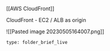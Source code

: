 [[AWS CloudFront]] 

CloudFront - EC2 / ALB as origin 

![[Pasted image 20230505164007.png]]


```ccard
type: folder_brief_live
```
 
